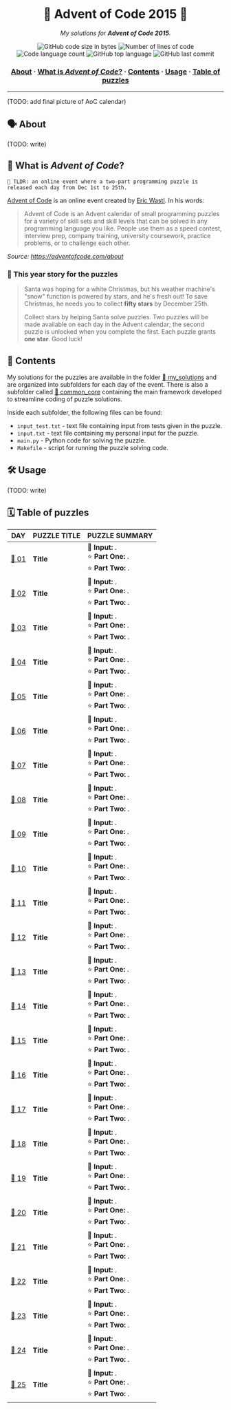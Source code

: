 <h1 align="center">
	🌟 Advent of Code 2015 🎄
</h1>

<p align="center">
	<i>My solutions for <b>Advent of Code 2015</b>.</i>
</p	>

<p align="center">
	<img alt="GitHub code size in bytes" src="https://img.shields.io/github/languages/code-size/appinha/adventofcode_2015?color=blueviolet" />
	<img alt="Number of lines of code" src="https://img.shields.io/tokei/lines/github/appinha/adventofcode_2015?color=blueviolet" />
	<img alt="Code language count" src="https://img.shields.io/github/languages/count/appinha/adventofcode_2015?color=blue" />
	<img alt="GitHub top language" src="https://img.shields.io/github/languages/top/appinha/adventofcode_2015?color=blue" />
	<img alt="GitHub last commit" src="https://img.shields.io/github/last-commit/appinha/adventofcode_2015?color=brightgreen" />
</p>

<h3 align="center">
	<a href="#%EF%B8%8F-about">About</a>
	<span> · </span>
	<a href="#-what-is-advent-of-code">What is <i>Advent of Code</i>?</a>
	<span> · </span>
	<a href="#-contents">Contents</a>
	<span> · </span>
	<a href="#%EF%B8%8F-usage">Usage</a>
	<span> · </span>
	<a href="#%EF%B8%8F-table-of-puzzles">Table of puzzles</a>
</h3>

---

(TODO: add final picture of AoC calendar)

## 🗣️ About

(TODO: write)

## 🌟 What is *Advent of Code*?

	🚀 TLDR: an online event where a two-part programming puzzle is released each day from Dec 1st to 25th.

[Advent of Code](http://adventofcode.com) is an online event created by [Eric Wastl](http://was.tl/). In his words:

> Advent of Code is an Advent calendar of small programming puzzles for a variety of skill sets and skill levels that can be solved in any programming language you like. People use them as a speed contest, interview prep, company training, university coursework, practice problems, or to challenge each other.

*Source: https://adventofcode.com/about*

### 🎄 This year story for the puzzles

> Santa was hoping for a white Christmas, but his weather machine's "snow" function is powered by stars, and he's fresh out! To save Christmas, he needs you to collect **fifty stars** by December 25th.
>
>Collect stars by helping Santa solve puzzles. Two puzzles will be made available on each day in the Advent calendar; the second puzzle is unlocked when you complete the first. Each puzzle grants **one star**. Good luck!

## 📑 Contents

My solutions for the puzzles are available in the folder [📁 my_solutions](my_solutions) and are organized into subfolders for each day of the event. There is also a subfolder called [📁 common_core](common_core) containing the main framework developed to streamline coding of puzzle solutions.

Inside each subfolder, the following files can be found:

* `input_test.txt` - text file containing input from tests given in the puzzle.
* `input.txt` - text file containing my personal input for the puzzle.
* `main.py` - Python code for solving the puzzle.
* `Makefile` - script for running the puzzle solving code.

## 🛠️ Usage

(TODO: write)

## 🗓️ Table of puzzles

| DAY							| PUZZLE TITLE  | PUZZLE SUMMARY
| :-:							| :-			| :-
| [📁 01](my_solutions/day_01)	| **Title**		| 📃 **Input:** .<br />⭐ **Part One:** . <br />⭐ **Part Two:** .
| [📁 02](my_solutions/day_02)	| **Title**		| 📃 **Input:** .<br />⭐ **Part One:** . <br />⭐ **Part Two:** .
| [📁 03](my_solutions/day_03)	| **Title**		| 📃 **Input:** .<br />⭐ **Part One:** . <br />⭐ **Part Two:** .
| [📁 04](my_solutions/day_04)	| **Title**		| 📃 **Input:** .<br />⭐ **Part One:** . <br />⭐ **Part Two:** .
| [📁 05](my_solutions/day_05)	| **Title**		| 📃 **Input:** .<br />⭐ **Part One:** . <br />⭐ **Part Two:** .
| [📁 06](my_solutions/day_06)	| **Title**		| 📃 **Input:** .<br />⭐ **Part One:** . <br />⭐ **Part Two:** .
| [📁 07](my_solutions/day_07)	| **Title**		| 📃 **Input:** .<br />⭐ **Part One:** . <br />⭐ **Part Two:** .
| [📁 08](my_solutions/day_08)	| **Title**		| 📃 **Input:** .<br />⭐ **Part One:** . <br />⭐ **Part Two:** .
| [📁 09](my_solutions/day_09)	| **Title**		| 📃 **Input:** .<br />⭐ **Part One:** . <br />⭐ **Part Two:** .
| [📁 10](my_solutions/day_10)	| **Title**		| 📃 **Input:** .<br />⭐ **Part One:** . <br />⭐ **Part Two:** .
| [📁 11](my_solutions/day_11)	| **Title**		| 📃 **Input:** .<br />⭐ **Part One:** . <br />⭐ **Part Two:** .
| [📁 12](my_solutions/day_12)	| **Title**		| 📃 **Input:** .<br />⭐ **Part One:** . <br />⭐ **Part Two:** .
| [📁 13](my_solutions/day_13)	| **Title**		| 📃 **Input:** .<br />⭐ **Part One:** . <br />⭐ **Part Two:** .
| [📁 14](my_solutions/day_14)	| **Title**		| 📃 **Input:** .<br />⭐ **Part One:** . <br />⭐ **Part Two:** .
| [📁 15](my_solutions/day_15)	| **Title**		| 📃 **Input:** .<br />⭐ **Part One:** . <br />⭐ **Part Two:** .
| [📁 16](my_solutions/day_16)	| **Title**		| 📃 **Input:** .<br />⭐ **Part One:** . <br />⭐ **Part Two:** .
| [📁 17](my_solutions/day_17)	| **Title**		| 📃 **Input:** .<br />⭐ **Part One:** . <br />⭐ **Part Two:** .
| [📁 18](my_solutions/day_18)	| **Title**		| 📃 **Input:** .<br />⭐ **Part One:** . <br />⭐ **Part Two:** .
| [📁 19](my_solutions/day_19)	| **Title**		| 📃 **Input:** .<br />⭐ **Part One:** . <br />⭐ **Part Two:** .
| [📁 20](my_solutions/day_20)	| **Title**		| 📃 **Input:** .<br />⭐ **Part One:** . <br />⭐ **Part Two:** .
| [📁 21](my_solutions/day_21)	| **Title**		| 📃 **Input:** .<br />⭐ **Part One:** . <br />⭐ **Part Two:** .
| [📁 22](my_solutions/day_22)	| **Title**		| 📃 **Input:** .<br />⭐ **Part One:** . <br />⭐ **Part Two:** .
| [📁 23](my_solutions/day_23)	| **Title**		| 📃 **Input:** .<br />⭐ **Part One:** . <br />⭐ **Part Two:** .
| [📁 24](my_solutions/day_24)	| **Title**		| 📃 **Input:** .<br />⭐ **Part One:** . <br />⭐ **Part Two:** .
| [📁 25](my_solutions/day_25)	| **Title**		| 📃 **Input:** .<br />⭐ **Part One:** . <br />⭐ **Part Two:** .

